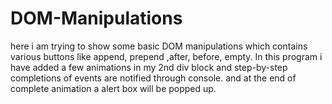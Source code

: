 # DOM-Manipulations
here i am trying to show some basic DOM manipulations which contains various buttons like append, prepend ,after, before, empty.
In this program i have added a few animations in my 2nd div block and step-by-step completions of events are notified through console. and at the end of complete animation a alert box will be popped up.
